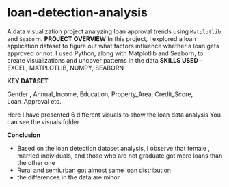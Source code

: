 # loan-detection-analysis
A data visualization project analyzing loan approval trends using `Matplotlib` and `Seaborn`.
**PROJECT OVERVIEW**
In this project, I explored a loan application dataset to figure out what factors influence whether a loan gets approved or not. I used Python, along with Matplotlib and Seaborn, to create visualizations and uncover patterns in the data
**SKILLS USED**
-EXCEL, MATPLOTLIB, NUMPY, SEABORN

**KEY DATASET**

Gender , Annual_Income, Education, Property_Area, Credit_Score, Loan_Approval etc.

Here I have presented 6 different visuals to show the loan data analysis 
You can see the visuals folder 

**Conclusion**

- Based on the loan  detection dataset analysis, I  observe that female , married individuals, and 
   those who are not graduate got more loans than the other one
- Rural and semiurban got almost same loan distribution
- the differences in the data are minor
